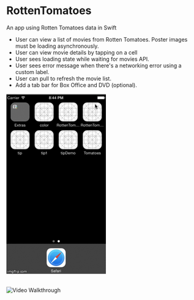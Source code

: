 RottenTomatoes
==============

An app using Rotten Tomatoes data in Swift
<ul>
<li>
  User can view a list of movies from Rotten Tomatoes. Poster images must be loading asynchronously.
</li>
<li>User can view movie details by tapping on a cell</li>
<li>User sees loading state while waiting for movies API.</li>
<li>User sees error message when there's a networking error using a custom label.</li>
<li>User can pull to refresh the movie list.</li>
<li>
  Add a tab bar for Box Office and DVD (optional).
</li>
</ul>

![Video Walkthrough](RottenTom.gif)
<br>
<br>

![Video Walkthrough](bloggif_5417b47dd600e.gif)


